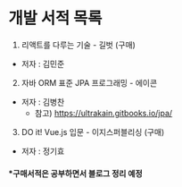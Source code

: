 # 개발 서적 목록
1. 리액트를 다루는 기술 - 길벗 (구매)
- 저자 : 김민준
2. 자바 ORM 표준 JPA 프로그래밍 - 에이콘
- 저자 : 김병찬
    - 참고) https://ultrakain.gitbooks.io/jpa/
3. DO it! Vue.js 입문 - 이지스퍼블리싱 (구매)
- 저자 : 정기효

#### *구매서적은 공부하면서 블로그 정리 예정
